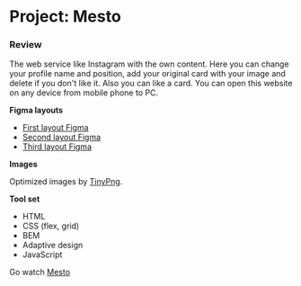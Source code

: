 # Project: Mesto

### Review

The web service like Instagram with the own content. 
Here you can change your profile name and position, add your original card with your image and delete if you don't like it. Also you can like a card.
You can open this website on any device from mobile phone to PC.

**Figma layouts**

* [First layout Figma](https://www.figma.com/file/2cn9N9jSkmxD84oJik7xL7/JavaScript.-Sprint-4?node-id=0%3A1)
* [Second layout Figma](https://www.figma.com/file/bjyvbKKJN2naO0ucURl2Z0/JavaScript.-Sprint-5?node-id=0%3A1)
* [Third layout Figma](https://www.figma.com/file/kRVLKwYG3d1HGLvh7JFWRT/JavaScript.-Sprint-6?node-id=0%3A1)

**Images**

Optimized images by [TinyPng](https://tinypng.com/).

**Tool set**

* HTML
* CSS (flex, grid)
* BEM
* Adaptive design
* JavaScript

Go watch [Mesto](https://pahanavr.github.io/mesto/)
